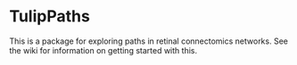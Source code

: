 # TulipPaths
This is a package for exploring paths in retinal connectomics networks. See the wiki for information on getting started with this.

